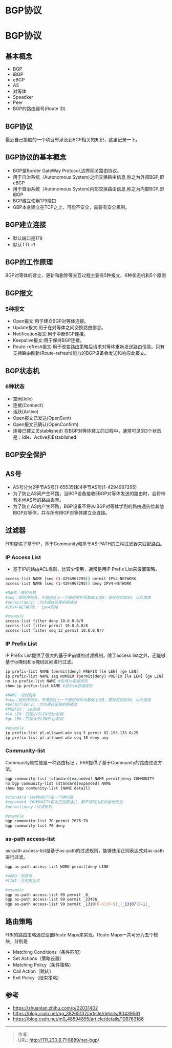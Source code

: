 # BGP协议


<!--more-->
# BGP协议
## 基本概念
- BGP
- iBGP
- eBGP
- AS
- 对等体
- Speadker
- Peer
- BGP的路由器号(Route ID)

## BGP协议
最近自己接触的一个项目有涉及到BGP相关的知识，这里记录一下。

## BGP协议的基本概念
- BGP是Border GateWay Protocol,边界网关路由协议。
- 用于自治系统（Autonomous System)之间交换路由信息,称之为外部BGP,即eBGP
- 用于自治系统（Autonomous System)内部交换路由信息,称之为内部BGP,即iBGP
- BGP建立使用179端口
- GBP本身建立在TCP之上，可能不安全，需要有安全机制。

## BGP建立连接
- 默认端口是179
- 默认TTL=1

## BGP的工作原理
BGP对等体的建立、更新和删除等交互过程主要有5种报文、6种状态机和5个原则

## BGP报文
### 5种报文
- Open报文:用于建立BGP对等体连接。
- Update报文:用于在对等体之间交换路由信息。
- Notification报文:用于中断BGP连接。
- Keepalive报文:用于保持BGP连接。
- Route-refresh报文:用于改变路由策略后请求对等体重新发送路由信息。只有支持路由刷新(Route-refresh)能力的BGP设备会发送和响应此报文。

## BGP状态机
### 6种状态
- 空闲(Idle)
- 连接(Connect)
- 活跃(Active)
- Open报文已发送(OpenSent)
- Open报文已确认(OpenConfirm)
- 连接已建立(Established)
在BGP对等体建立的过程中，通常可见的3个状态是：Idle、Active和Established

## BGP安全保护

## AS号
- AS号分为2字节AS号[1-65535]和4字节AS号[1-4294967295]
- 为了防止AS间产生环路，当BGP设备接收EBGP对等体发送的路由时，会将带有本地AS号的路由丢弃。
- 为了防止AS内产生环路，BGP设备不将从IBGP对等体学到的路由通告给其他IBGP对等体，并与所有IBGP对等体建立全连接。

## 过滤器
FRR提供了基于IP，基于Community和基于AS-PATH的三种过滤器来匹配路由。
### IP Access List
- 基于IP的路由ACL规则，比较少使用，通常是用IP Prefix List来设置策略。
```bash
access-list NAME [seq (1-4294967295)] permit IPV4-NETWORK
access-list NAME [seq (1-4294967295)] deny IPV4-NETWORK

#NAME：规则名称
#seq：规则序列号，不填则在上一个规则序列号基础上加5，若存在则加10，以此类推
#permit(deny)：允许通过还是拒绝通过
#IPV4-NETWORK： ipv4网络

#example
access-list filter deny 10.0.0.0/9
access-list filter permit 10.0.0.0/8
access-list filter seq 13 permit 10.0.0.0/7
```

### IP Prefix List
IP Prefix List提供了强大的基于IP前缀的过滤机制，除了access list之外，还能够基于ip掩码和ip掩码区间进行过滤。
```bash
ip prefix-list NAME (permit|deny) PREFIX [le LEN] [ge LEN]
ip prefix-list NAME seq NUMBER (permit|deny) PREFIX [le LEN] [ge LEN]
no ip prefix-list NAME #取消io前缀规则
show ip prefix-list NAME #显示ip前缀规则

#NAME：规则名称
#seq：规则序列号，不填则在上一个规则序列号基础上加5，若存在则加10，以此类推
#permit(deny)：允许通过还是拒绝通过
#PREFIX： ip前缀
#le LEN：匹配小于LEN的ip前缀
#ge LEN：匹配大于LEN的ip前缀

#example
ip prefix-list pl-allowed-adv seq 5 permit 82.195.133.0/25
ip prefix-list pl-allowed-adv seq 10 deny any
```

### Community-list
Community属性值是一种路由标记 ，FRR提供了基于Community的路由过滤方法。
```bash
bgp community-list [standard|expanded] NAME permit|deny COMMUNITY
no bgp community-list [standard|expanded] NAME
show bgp community-list [NAME detail]

#standard：COMMUNITY是一个确切值
#expanded：COMMUNITY可为正则表达式，都不填则由系统自动识别
#permit|deny：过滤规则

#example
bgp community-list 70 permit 7675:70
bgp community-list 70 deny
```
### as-path access-list
as-path access-list是基于as-path的过滤规则，能够使用正则表达式对as-path进行过滤。
```bash
bgp as-path access-list WORD permit|deny LINE

#WORD：列表号
#LINE：正则表达式

#example
bgp as-path access-list 99 permit _0_
bgp as-path access-list 99 permit _23456_
bgp as-path access-list 99 permit _1310[0-6][0-9]_|_13107[0-1]_
```

## 路由策略
FRR的路由策略通过设置Route Maps来实现。Route Maps一共可分为五个模块，分别是
- Matching Conditions（条件匹配）
- Set Actions（策略设置）
- Matching Policy（条件策略）
- Call Action（跳转）
- Exit Policy（结束策略）

## 参考
- https://zhuanlan.zhihu.com/p/22031402
- https://blog.csdn.net/qq_38265137/article/details/80439561
- https://blog.csdn.net/m0_48594855/article/details/106763166


---

> 作者:   
> URL: http://111.230.8.71:8889/net-bgp/  

